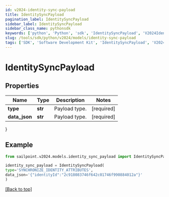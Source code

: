 ```yaml
---
id: v2024-identity-sync-payload
title: IdentitySyncPayload
pagination_label: IdentitySyncPayload
sidebar_label: IdentitySyncPayload
sidebar_class_name: pythonsdk
keywords: ['python', 'Python', 'sdk', 'IdentitySyncPayload', 'V2024IdentitySyncPayload'] 
slug: /tools/sdk/python/v2024/models/identity-sync-payload
tags: ['SDK', 'Software Development Kit', 'IdentitySyncPayload', 'V2024IdentitySyncPayload']
---
```


# IdentitySyncPayload


## Properties

Name | Type | Description | Notes
------------ | ------------- | ------------- | -------------
**type** | **str** | Payload type. | [required]
**data_json** | **str** | Payload type. | [required]
}

## Example

```python
from sailpoint.v2024.models.identity_sync_payload import IdentitySyncPayload

identity_sync_payload = IdentitySyncPayload(
type='SYNCHRONIZE_IDENTITY_ATTRIBUTES',
data_json='{"identityId":"2c918083746f642c01746f990884012a"}'
)

```
[[Back to top]](#) 

